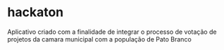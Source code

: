 # hackaton
Aplicativo criado com a finalidade de integrar o processo de votação de projetos da camara municipal com a população de Pato Branco
